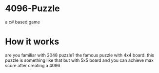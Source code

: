 # 4096-Puzzle
a c# based game

# How it works

are you familiar with 2048 puzzle? the famous puzzle with 4x4 board. this puzzle is something like that but with 5x5 board and you can achieve max score after creating a 4096  
